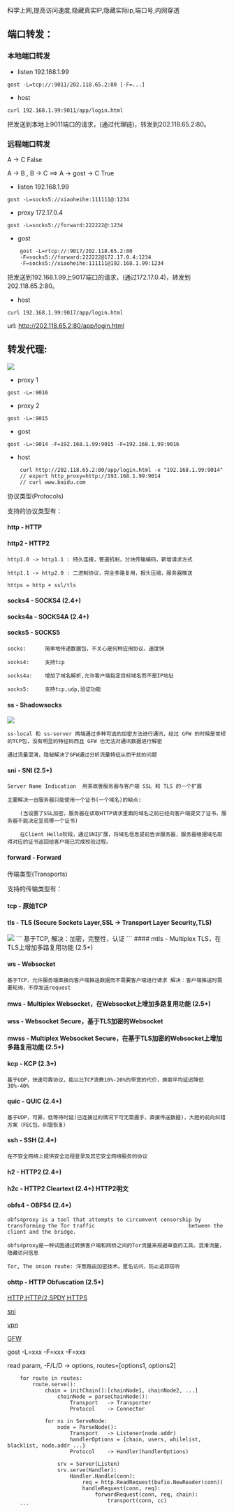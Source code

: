 科学上网,提高访问速度,隐藏真实IP,隐藏实际ip,端口号,内网穿透

## 端口转发：

### 本地端口转发

- listen          192.168.1.99

```gost -L=tcp://:9011/202.118.65.2:80 [-F=...]```

- host     

```curl 192.168.1.99:9011/app/login.html```

把发送到本地上9011端口的请求，(通过代理链)，转发到202.118.65.2:80。

### 远程端口转发

A -> C                                  False

A -> B , B -> C  ==>  A -> gost -> C    True

- listen          192.168.1.99

```gost -L=socks5://xiaoheihe:111111@:1234```

- proxy           172.17.0.4

```gost -L=socks5://forward:222222@:1234```

- gost

``` 
    gost -L=rtcp://:9017/202.118.65.2:80 
    -F=socks5://forward:222222@172.17.0.4:1234
    -F=socks5://xiaoheihe:111111@192.168.1.99:1234
```
把发送到192.168.1.99上9017端口的请求，(通过172.17.0.4)，转发到202.118.65.2:80。

- host

```curl 192.168.1.99:9017/app/login.html```

url: http://202.118.65.2:80/app/login.html


## 转发代理: 

<img src="https://ginuerzh.github.io/images/gost_03.png" />

- proxy 1

```gost -L=:9016```

- proxy 2

```gost -L=:9015```

- gost

```gost -L=:9014 -F=192.168.1.99:9015 -F=192.168.1.99:9016```

- host

```
    curl http://202.118.65.2:80/app/login.html -x "192.168.1.99:9014"
    // export http_proxy=http://192.168.1.99:9014
    // curl www.baidu.com

```



协议类型(Protocols)

支持的协议类型有：

#### http - HTTP

#### http2 - HTTP2  
```
http1.0 -> http1.1 : 持久连接，管道机制，分块传输编码，新增请求方式

http1.1 -> http2.0 : 二进制协议，完全多路复用，报头压缩，服务器推送

https = http + ssl/tls 
```
#### socks4 - SOCKS4 (2.4+)

#### socks4a - SOCKS4A (2.4+)

#### socks5 - SOCKS5
```
socks:      简单地传递数据包，不关心是何种应用协议，速度快

socks4:     支持tcp

socks4a:    增加了域名解析,允许客户端指定目标域名而不是IP地址

socks5:     支持tcp,udp,验证功能 
```
#### ss - Shadowsocks 
<img src="https://tumutanzi.com/wp-content/uploads/2015/01/what-is-shadowsocks.png" />

```
ss-local 和 ss-server 两端通过多种可选的加密方法进行通讯，经过 GFW 的时候是常规的TCP包，没有明显的特征码而且 GFW 也无法对通讯数据进行解密

通过流量混淆，隐秘解决了GFW通过分析流量特征从而干扰的问题
```

#### sni - SNI (2.5+)
```
Server Name Indication  用来改善服务器与客户端 SSL 和 TLS 的一个扩展

主要解决一台服务器只能使用一个证书(一个域名)的缺点:

    (当设置了SSL加密，服务器在读取HTTP请求里面的域名之前已经向客户端提交了证书，服务器不能决定呈现哪一个证书)

    在Client Hello阶段，通过SNI扩展，将域名信息提前告诉服务器，服务器根据域名取得对应的证书返回给客户端已完成校验过程。
```
#### forward - Forward

传输类型(Transports)

支持的传输类型有：

#### tcp - 原始TCP

#### tls - TLS (Secure Sockets Layer,SSL -> Transport Layer Security,TLS)
<img src="https://img-blog.csdn.net/20161122222513728" />    
```
基于TCP, 解决：加密，完整性，认证
```
#### mtls - Multiplex TLS，在TLS上增加多路复用功能 (2.5+)

#### ws - Websocket      
```
基于TCP，允许服务端直接向客户端推送数据而不需要客户端进行请求 解决：客户端推送时需要轮询，不停发送request
```
#### mws - Multiplex Websocket，在Websocket上增加多路复用功能 (2.5+)

#### wss - Websocket Secure，基于TLS加密的Websocket

#### mwss - Multiplex Websocket Secure，在基于TLS加密的Websocket上增加多路复用功能 (2.5+)

#### kcp - KCP (2.3+)    
```
基于UDP，快速可靠协议，能以比TCP浪费10%-20%的带宽的代价，换取平均延迟降低 30%-40%
```
#### quic - QUIC (2.4+)  
```
基于UDP，可靠，低等待时延(已连接过的情况下可无需握手，直接传送数据)，大胆的前向纠错方案（FEC包，纠错恢复）
```
#### ssh - SSH (2.4+)   
```
在不安全网络上提供安全远程登录及其它安全网络服务的协议
```
#### h2 - HTTP2 (2.4+)

#### h2c - HTTP2 Cleartext (2.4+)  HTTP2明文

#### obfs4 - OBFS4 (2.4+)    
```
obfs4proxy is a tool that attempts to circumvent censorship by transforming the Tor traffic                              between the client and the bridge.

obfs4proxy是一种试图通过转换客户端和网桥之间的Tor流量来规避审查的工具。混淆流量，隐藏访问信息

Tor, The onion route: 洋葱路由加密技术。匿名访问，防止追踪窃听
```
#### ohttp - HTTP Obfuscation (2.5+)




[HTTP,HTTP/2,SPDY,HTTPS](http://www.alloyteam.com/2016/07/httphttp2-0spdyhttps-reading-this-is-enough/)

[sni](https://blog.csdn.net/makenothing/article/details/53292335)

[vpn](https://blog.csdn.net/xianjian1990/article/details/78980018)

[GFW](https://cokebar.info/archives/253)













gost -L=xxx -F=xxx -F=xxx

read param, -F/L/D -> options, routes=[options1, options2]

```
    for route in routes:
        route.serve():
            chain = initChain():[chainNode1, chainNode2, ...]
                chainNode = parseChainNode():
                    Transport   -> Transporter
                    Protocol    -> Connector
                    
            for ns in ServeNode:
                node = ParseNode():
                    Transport   -> Listener(node.addr)
                    handlerOptions = {chain, users, whilelist, blacklist, node.addr ...}
                    Protocol    -> Handler(handlerOptions)

                srv = Server(Listen)
                srv.serve(Handler):
                    Handler.Handle(conn):
                        req = http.ReadRequest(bufio.NewReader(conn))
                        handleRequest(conn, req):
                            forwardRequest(conn, req, chain):
                                transport(conn, cc)
    ```


            
